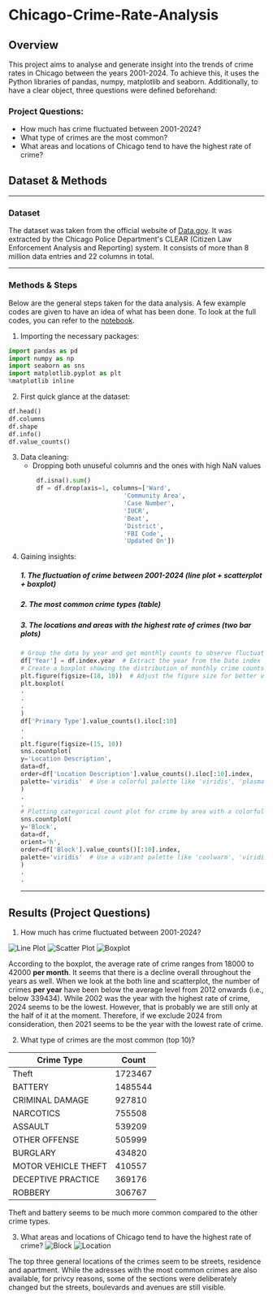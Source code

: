 # Chicago-Crime-Rate-Analysis

## Overview
This project aims to analyse and generate insight into the trends of crime rates in Chicago between the years 2001-2024. To achieve this, it uses the Python libraries of pandas, numpy, matplotlib and seaborn. Additionally, to have a clear object, three questions were defined beforehand:

### Project Questions:
* How much has crime fluctuated between 2001-2024?
* What type of crimes are the most common?
* What areas and locations of Chicago tend to have the highest rate of crime?

## Dataset & Methods
---

### Dataset
The dataset was taken from the official website of [Data.gov](https://catalog.data.gov/dataset/crimes-2001-to-present). It was extracted by the Chicago Police Department's CLEAR (Citizen Law Enforcement Analysis and Reporting) system. It consists of more than 8 million data entries and 22 columns in total.

---

### Methods & Steps
Below are the general steps taken for the data analysis. A few example codes are given to have an idea of what has been done. To look at the full codes, you can refer to the [notebook](https://github.com/azizbarank/California-Infectious-Diseases-Analysis/blob/main/california_disease_analysis.ipynb).
1. Importing the necessary packages:

```python
import pandas as pd
import numpy as np
import seaborn as sns
import matplotlib.pyplot as plt
%matplotlib inline
```

2. First quick glance at the dataset:
```python
df.head()
df.columns
df.shape
df.info()
df.value_counts()
```

3. Data cleaning:
   * Dropping both unuseful columns and the ones with high NaN values
     ```python
      df.isna().sum()
      df = df.drop(axis=1, columns=['Ward',
                              'Community Area',
                              'Case Number',
                              'IUCR',
                              'Beat',
                              'District',
                              'FBI Code',
                              'Updated On'])
      ```
4. Gaining insights:
   ##### 1. The fluctuation of crime between 2001-2024 (*line plot + scatterplot + boxplot*)
   ##### 2. The most common crime types (*table*)
   ##### 3. The locations and areas with the highest rate of crimes (*two bar plots*)
   ```python
   # Group the data by year and get monthly counts to observe fluctuations within each year
   df['Year'] = df.index.year  # Extract the year from the Date index
   # Create a boxplot showing the distribution of monthly crime counts for each year
   plt.figure(figsize=(18, 10))  # Adjust the figure size for better visualization
   plt.boxplot(
   .
   .
   .
   )
   df['Primary Type'].value_counts().iloc[:10]
   .
   .
   plt.figure(figsize=(15, 10))
   sns.countplot(
   y='Location Description',
   data=df,
   order=df['Location Description'].value_counts().iloc[:10].index,
   palette='viridis'  # Use a colorful palette like 'viridis', 'plasma', 'coolwarm', etc.
   )
   .
   .
   # Plotting categorical count plot for crime by area with a colorful palette
   sns.countplot(
   y='Block',
   data=df,
   orient='h',
   order=df['Block'].value_counts()[:10].index,
   palette='viridis'  # Use a vibrant palette like 'coolwarm', 'viridis', or 'Set2'
   )
   .
   .
   ```
   ---

## Results (Project Questions)
1. How much has crime fluctuated between 2001-2024?
   
![Line Plot](https://github.com/azizbarank/Chicago-Crime-Rate-Analysis/blob/main/images/crime_year.png)
![Scatter Plot](https://github.com/azizbarank/Chicago-Crime-Rate-Analysis/blob/main/images/scatter_year.png)
![Boxplot](https://github.com/azizbarank/Chicago-Crime-Rate-Analysis/blob/main/images/boxplot_year.png)

According to the boxplot, the average rate of crime ranges from 18000 to 42000 **per month**. It seems that there is a decline overall throughout the years as well. When we look at the both line and scatterplot, the number of crimes **per year** have been below the average level from 2012 onwards (i.e., below 339434). While 2002 was the year with the highest rate of crime, 2024 seems to be the lowest. However, that is probably we are still only at the half of it at the moment. Therefore, if we exclude 2024 from consideration, then 2021 seems to be the year with the lowest rate of crime.
   
2. What type of crimes are the most common (top 10)?
   
|       Crime Type   | Count |
| -----------------  |-------|
|Theft               |1723467|
|BATTERY             |1485544|
|CRIMINAL DAMAGE	   |927810|
|NARCOTICS	         |755508|
|ASSAULT	           |539209|
|OTHER OFFENSE	     |505999|
|BURGLARY	           |434820|
|MOTOR VEHICLE THEFT |410557|
|DECEPTIVE PRACTICE	 |369176|
|ROBBERY	           |306767|

Theft and battery seems to be much more common compared to the other crime types.

3. What areas and locations of Chicago tend to have the highest rate of crime?
![Block](https://github.com/azizbarank/Chicago-Crime-Rate-Analysis/blob/main/images/block.png)
![Location](https://github.com/azizbarank/Chicago-Crime-Rate-Analysis/blob/main/images/location.png)

The top three general locations of the crimes seem to be streets, residence and apartment. While the adresses with the most common crimes are also available, for privcy reasons, some of the sections were deliberately changed but the streets, boulevards and avenues are still visible.
